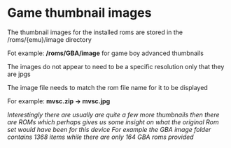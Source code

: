 # Game thumbnail images

The thumbnail images for the installed roms are stored in the /roms/{emu}/image directory

Fot example: **/roms/GBA/image** for game boy advanced thumbnails 

The images do not appear to need to be a specific resolution only that they are jpgs

The image file needs to match the rom file name for it to be displayed 

For example: **mvsc.zip -> mvsc.jpg**

*Interestingly there are usually are quite a few more thumbnails then there are ROMs which perhaps gives us some insight on what the original Rom set would have been for this device
For example the GBA image folder contains 1368 items while there are only 164 GBA roms provided*
